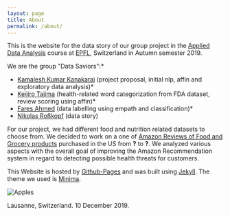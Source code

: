 ```yaml
---
layout: page
title: About
permalink: /about/
---
```


This is the website for the data story of our group project in the [Applied Data Analysis](https://dlab.epfl.ch/teaching/fall2019/cs401/) course at [EPFL](https://www.epfl.ch/), Switzerland in Autumn semester 2019.

We are the group "Data Saviors":* 
* [Kamalesh Kumar Kanakaraj](https://github.com/KKanakaraj) (project proposal, initial nlp, affin and exploratory data analysis)*
* [Keijiro Tajima](https://github.com/KeijiroTajima) (health-related word categorization from FDA dataset, review scoring using affin)*
* [Fares Ahmed](https://github.com/FaresAh) (data labelling using empath and classification)*
* [Nikolas Roßkopf](https://github.com/nikoro1904) (data story)

For our project, we had different food and nutrition related datasets to choose from. We decided to work on a one of [Amazon Reviews of Food and Grocery products](http://jmcauley.ucsd.edu/data/amazon/) purchased in the US from **?** to **?**. We analyzed various aspects with the overall goal of improving the Amazon Recommendation system in regard to detecting possible health threats for customers.

This Website is hosted by [Github-Pages](https://pages.github.com/) and was built using [Jekyll](https://jekyllrb.com/). The theme we used is [Minima](https://github.com/jekyll/minima).

![Apples](../assets/maha_apples.jpeg  "from pexels.com, photographer: margemedia.com")

Lausanne, Switzerland. 10 December 2019.


